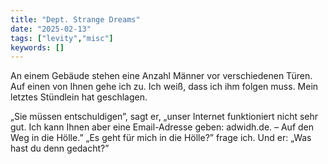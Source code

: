 ```yaml
---
title: "Dept. Strange Dreams"
date: "2025-02-13"
tags: ["levity","misc"]
keywords: []
---
```

An einem Gebäude stehen eine Anzahl Männer vor verschiedenen Türen. Auf einen von Ihnen gehe ich zu. Ich weiß, dass ich ihm folgen muss. Mein letztes Stündlein hat geschlagen.

„Sie müssen entschuldigen”, sagt er, „unser Internet funktioniert nicht sehr gut. Ich kann Ihnen aber eine Email-Adresse geben: adwidh.de. – Auf den Weg in die Hölle.” „Es geht für mich in die Hölle?” frage ich. Und er: „Was hast du denn gedacht?”